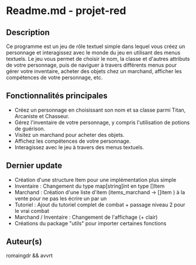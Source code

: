 # Readme.md - projet-red

## Description

Ce programme est un jeu de rôle textuel simple dans lequel vous créez un personnage et interagissez avec le monde du jeu en utilisant des menus textuels. Le jeu vous permet de choisir le nom, la classe et d'autres attributs de votre personnage, puis de naviguer à travers différents menus pour gérer votre inventaire, acheter des objets chez un marchand, afficher les compétences de votre personnage, etc.

## Fonctionnalités principales

- Créez un personnage en choisissant son nom et sa classe parmi Titan, Arcaniste et Chasseur.
- Gérez l'inventaire de votre personnage, y compris l'utilisation de potions de guérison.
- Visitez un marchand pour acheter des objets.
- Affichez les compétences de votre personnage.
- Interagissez avec le jeu à travers des menus textuels.

## Dernier update

- Création d'une structure Item pour une implémentation plus simple
- Inventaire : Changement du type map[string]int en type []Item
- Marchand : Création d'une liste d'item (items_marchand -> []item ) à la vente pour ne pas les écrire un par un
- Tutoriel : Ajout du tutoriel complet de combat + passage niveau 2 pour le vrai combat
- Marchand / Inventaire : Changement de l'affichage (+ clair)
- Créations du package "utils" pour importer certaines fonctions

## Auteur(s)

romaingdr && avvrt
